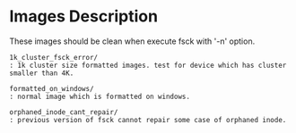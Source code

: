 # Images Description

These images should be clean when execute fsck with '-n' option.

```
1k_cluster_fsck_error/
: 1k cluster size formatted images. test for device which has cluster smaller than 4K.

formatted_on_windows/
: normal image which is formatted on windows.

orphaned_inode_cant_repair/
: previous version of fsck cannot repair some case of orphaned inode.
```
